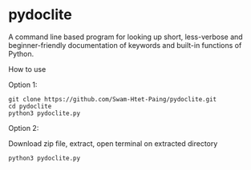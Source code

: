 # pydoclite
A command line based program for looking up short, less-verbose and beginner-friendly documentation of keywords and built-in functions of Python. 

How to use

Option 1:

```
git clone https://github.com/Swam-Htet-Paing/pydoclite.git
cd pydoclite
python3 pydoclite.py
```

Option 2:

Download zip file, extract, open terminal on extracted directory

```
python3 pydoclite.py
```


